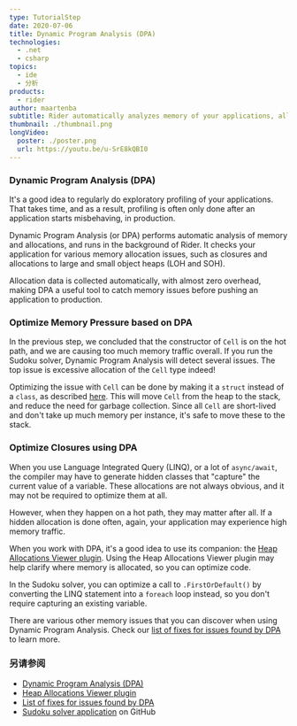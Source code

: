 ```yaml
---
type: TutorialStep
date: 2020-07-06
title: Dynamic Program Analysis (DPA)
technologies:
  - .net
  - csharp
topics:
  - ide
  - 分析
products:
  - rider
author: maartenba
subtitle: Rider automatically analyzes memory of your applications, all the time!
thumbnail: ./thumbnail.png
longVideo:
  poster: ./poster.png
  url: https://youtu.be/u-SrE8kQBI0
---
```


### Dynamic Program Analysis (DPA)

It's a good idea to regularly do exploratory profiling of your applications. That takes time, and as a result, profiling is often only done after an application starts misbehaving, in production.

Dynamic Program Analysis (or DPA) performs automatic analysis of memory and allocations, and runs in the background of Rider. It checks your application for various memory allocation issues, such as closures and allocations to large and small object heaps (LOH and SOH).

Allocation data is collected automatically, with almost zero overhead, making DPA a useful tool to catch memory issues before pushing an application to production.

### Optimize Memory Pressure based on DPA

In the previous step, we concluded that the constructor of `Cell` is on the hot path, and we are causing too much memory traffic overall. If you run the Sudoku solver, Dynamic Program Analysis will detect several issues. The top issue is excessive allocation of the `Cell` type indeed!

Optimizing the issue with `Cell` can be done by making it a `struct` instead of a `class`, as described [here](https://blog.jetbrains.com/dotnet/2020/03/31/auto-detect-memory-issues-app-dynamic-program-analysis-rider-2020-1/). This will move `Cell` from the heap to the stack, and reduce the need for garbage collection. Since all `Cell` are short-lived and don't take up much memory per instance, it's safe to move these to the stack.

### Optimize Closures using DPA

When you use Language Integrated Query (LINQ), or a lot of `async/await`, the compiler may have to generate hidden classes that "capture" the current value of a variable. These allocations are not always obvious, and it may not be required to optimize them at all.

However, when they happen on a hot path, they may matter after all. If a hidden allocation is done often, again, your application may experience high memory traffic.

When you work with DPA, it's a good idea to use its companion: the [Heap Allocations Viewer plugin](https://plugins.jetbrains.com/plugin/9223-heap-allocations-viewer). Using the Heap Allocations Viewer plugin may help clarify where memory is allocated, so you can optimize code.

In the Sudoku solver, you can optimize a call to `.FirstOrDefault()` by converting the LINQ statement into a `foreach` loop instead, so you don't require capturing an existing variable.

There are various other memory issues that you can discover when using Dynamic Program Analysis. Check our [list of fixes for issues found by DPA](https://www.jetbrains.com/help/rider/Fixing_Issues_Found_by_DPA.html) to learn more.

### 另请参阅

- [Dynamic Program Analysis (DPA)](https://www.jetbrains.com/help/rider/Dynamic_Program_Analysis.html)
- [Heap Allocations Viewer plugin](https://plugins.jetbrains.com/plugin/9223-heap-allocations-viewer)
- [List of fixes for issues found by DPA](https://www.jetbrains.com/help/rider/Fixing_Issues_Found_by_DPA.html)
- [Sudoku solver application](https://github.com/JetBrains/DPA-demo) on GitHub